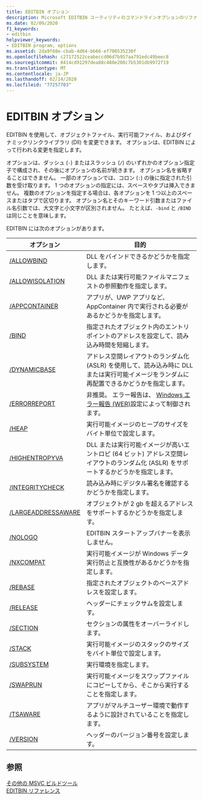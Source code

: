 ```yaml
---
title: EDITBIN オプション
description: Microsoft EDITBIN ユーティリティのコマンドラインオプションのリファレンスガイドです。
ms.date: 02/09/2020
f1_keywords:
- editbin
helpviewer_keywords:
- EDITBIN program, options
ms.assetid: 2da9f88e-cbab-4d64-bb66-ef700535230f
ms.openlocfilehash: c27172522ceabeccd06d7b957aa791edc49beec8
ms.sourcegitcommit: 8414cd91297dea88c480e208c7b5301db9972f19
ms.translationtype: MT
ms.contentlocale: ja-JP
ms.lasthandoff: 02/14/2020
ms.locfileid: "77257703"
---
```

# <a name="editbin-options"></a>EDITBIN オプション

EDITBIN を使用して、オブジェクトファイル、実行可能ファイル、およびダイナミックリンクライブラリ (Dll) を変更できます。 オプションは、EDITBIN によって行われる変更を指定します。

オプションは、ダッシュ (`-`) またはスラッシュ (`/`) のいずれかのオプション指定子で構成され、その後にオプションの名前が続きます。 オプション名を省略することはできません。 一部のオプションでは、コロン (`:`) の後に指定された引数を受け取ります。 1 つのオプションの指定には、スペースやタブは挿入できません。 複数のオプションを指定する場合は、各オプションを 1 つ以上のスペースまたはタブで区切ります。 オプション名とそのキーワード引数またはファイル名引数では、大文字と小文字が区別されません。 たとえば、`-bind` と `/BIND` は同じことを意味します。

EDITBIN には次のオプションがあります。

|オプション|目的|
|------------|-------------|
|[/ALLOWBIND](allowbind.md)|DLL をバインドできるかどうかを指定します。|
|[/ALLOWISOLATION](allowisolation.md)|DLL または実行可能ファイルマニフェストの参照動作を指定します。|
|[/APPCONTAINER](appcontainer.md)|アプリが、UWP アプリなど、AppContainer 内で実行される必要があるかどうかを指定します。|
|[/BIND](bind.md)|指定されたオブジェクト内のエントリポイントのアドレスを設定して、読み込み時間を短縮します。|
|[/DYNAMICBASE](dynamicbase.md)|アドレス空間レイアウトのランダム化 (ASLR) を使用して、読み込み時に DLL または実行可能イメージをランダムに再配置できるかどうかを指定します。|
|[/ERRORREPORT](errorreport-editbin-exe.md)| 非推奨。 エラー報告は、 [Windows エラー報告 (WER)](/windows/win32/wer/windows-error-reporting)設定によって制御されます。 |
|[/HEAP](heap.md)|実行可能イメージのヒープのサイズをバイト単位で設定します。|
|[/HIGHENTROPYVA](highentropyva.md)|DLL または実行可能イメージが高いエントロピ (64 ビット) アドレス空間レイアウトのランダム化 (ASLR) をサポートするかどうかを指定します。|
|[/INTEGRITYCHECK](integritycheck.md)|読み込み時にデジタル署名を確認するかどうかを指定します。|
|[/LARGEADDRESSAWARE](largeaddressaware.md)|オブジェクトが 2 gb を超えるアドレスをサポートするかどうかを指定します。|
|[/NOLOGO](nologo-editbin.md)|EDITBIN スタートアップバナーを表示しません。|
|[/NXCOMPAT](nxcompat.md)|実行可能イメージが Windows データ実行防止と互換性があるかどうかを指定します。|
|[/REBASE](rebase.md)|指定されたオブジェクトのベースアドレスを設定します。|
|[/RELEASE](release.md)|ヘッダーにチェックサムを設定します。|
|[/SECTION](section-editbin.md)|セクションの属性をオーバーライドします。|
|[/STACK](stack.md)|実行可能イメージのスタックのサイズをバイト単位で設定します。|
|[/SUBSYSTEM](subsystem.md)|実行環境を指定します。|
|[/SWAPRUN](swaprun.md)|実行可能イメージをスワップファイルにコピーしてから、そこから実行することを指定します。|
|[/TSAWARE](tsaware.md)|アプリがマルチユーザー環境で動作するように設計されていることを指定します。|
|[/VERSION](version.md)|ヘッダーのバージョン番号を設定します。|

## <a name="see-also"></a>参照

[その他の MSVC ビルドツール](c-cpp-build-tools.md)\
[EDITBIN リファレンス](editbin-reference.md)
